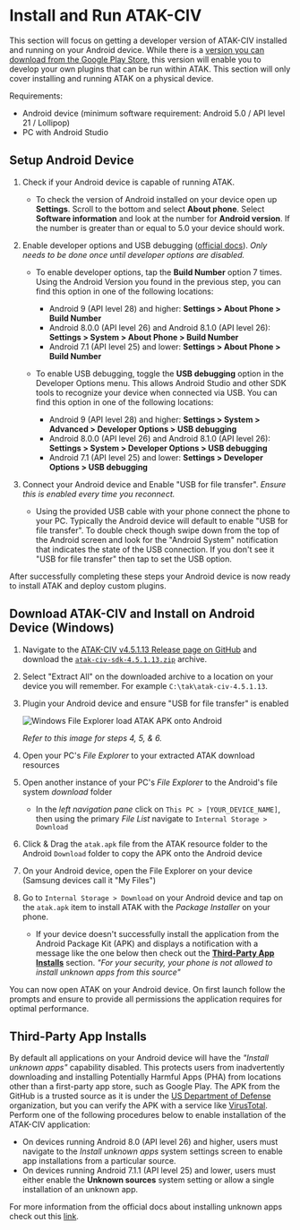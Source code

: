 # Install and Run ATAK-CIV

This section will focus on getting a developer version of ATAK-CIV installed and running on your Android device. While there is a [version you can download from the Google Play Store](https://play.google.com/store/apps/details?id=com.atakmap.app.civ&hl=en_US&gl=US), this version will enable you to develop your own plugins that can be run within ATAK. This section will only cover installing and running ATAK on a physical device.

Requirements:

- Android device (minimum software requirement: Android 5.0 / API level 21 / Lollipop)
- PC with Android Studio

## Setup Android Device

1. Check if your Android device is capable of running ATAK.

   - To check the version of Android installed on your device open up **Settings**. Scroll to the bottom and select **About phone**. Select **Software information** and look at the number for **Android version**. If the number is greater than or equal to 5.0 your device should work.
2. Enable developer options and USB debugging ([official docs](https://developer.android.com/studio/debug/dev-options#enable)). *Only needs to be done once until developer options are disabled.*

   - To enable developer options, tap the **Build Number** option 7 times. Using the Android Version you found in the previous step, you can find this option in one of the following locations:
     - Android 9 (API level 28) and higher: **Settings > About Phone > Build Number**
     - Android 8.0.0 (API level 26) and Android 8.1.0 (API level 26): **Settings > System > About Phone > Build Number**
     - Android 7.1 (API level 25) and lower: **Settings > About Phone > Build Number**

   - To enable USB debugging, toggle the **USB debugging** option in the Developer Options menu. This allows Android Studio and other SDK tools to recognize your device when connected via USB. You can find this option in one of the following locations:
     - Android 9 (API level 28) and higher: **Settings > System > Advanced > Developer Options > USB debugging**
     - Android 8.0.0 (API level 26) and Android 8.1.0 (API level 26): **Settings > System > Developer Options > USB debugging**
     - Android 7.1 (API level 25) and lower: **Settings > Developer Options > USB debugging**

4. Connect your Android device and Enable "USB for file transfer". *Ensure this is enabled every time you reconnect.*

   - Using the provided USB cable with your phone connect the phone to your PC. Typically the Android device will default to enable "USB for file transfer". To double check though swipe down from the top of the Android screen and look for the "Android System" notification that indicates the state of the USB connection. If you don't see it "USB for file transfer" then tap to set the USB option.

After successfully completing these steps your Android device is now ready to install ATAK and deploy custom plugins.

## Download ATAK-CIV and Install on Android Device (Windows)

1. Navigate to the [ATAK-CIV v4.5.1.13 Release page on GitHub](https://github.com/deptofdefense/AndroidTacticalAssaultKit-CIV/releases/tag/4.5.1.13) and download the [`atak-civ-sdk-4.5.1.13.zip`](https://github.com/deptofdefense/AndroidTacticalAssaultKit-CIV/releases/download/4.5.1.13/atak-civ-sdk-4.5.1.13.zip) archive.

2. Select "Extract All" on the downloaded archive to a location on your device you will remember.
   For example `C:\tak\atak-civ-4.5.1.13`.

3. Plugin your Android device and ensure "USB for file transfer" is enabled

   ![Windows File Explorer load ATAK APK onto Android](https://i.imgur.com/npVILQW.png)

   *Refer to this image for steps 4, 5, & 6.*

4. Open your PC's *File Explorer* to your extracted ATAK download resources

5. Open another instance of your PC's *File Explorer* to the Android's file system *download*  folder

   - In the *left navigation pane* click on `This PC > [YOUR_DEVICE_NAME]`, then using the primary *File List* navigate to `Internal Storage > Download`

6. Click & Drag the `atak.apk` file from the ATAK resource folder to the Android `Download` folder to copy the APK onto the Android device

7. On your Android device, open the File Explorer on your device (Samsung devices call it "My Files")

8. Go to `Internal Storage > Download` on your Android device and tap on the `atak.apk` item to install ATAK with the *Package Installer* on your phone.

   - If your device doesn't successfully install the application from the Android Package Kit (APK) and displays a notification with a message like the one below then check out the **[Third-Party App Installs](#Third-Party-App-Installs)** section.
     *"For your security, your phone is not allowed to install unknown apps from this source"*

You can now open ATAK on your Android device. On first launch follow the prompts and ensure to provide all permissions the application requires for optimal performance.

## Third-Party App Installs

By default all applications on your Android device will have the *"Install unknown apps"* capability disabled. This protects users from inadvertently downloading and installing Potentially Harmful Apps (PHA) from locations other than a first-party app store, such as Google Play. The APK from the GitHub is a trusted source as it is under the [US Department of Defense](https://github.com/deptofdefense) organization, but you can verify the APK with a service like [VirusTotal](https://www.virustotal.com/gui/home/upload). Perform one of the following procedures below to enable installation of the ATAK-CIV application:

- On devices running Android 8.0 (API level 26) and higher, users must navigate to the *Install unknown apps* system settings screen to enable app installations from a particular source.
- On devices running Android 7.1.1 (API level 25) and lower, users must either enable the **Unknown sources** system setting or allow a single installation of an unknown app.

For more information from the official docs about installing unknown apps check out this [link](https://developer.android.com/studio/publish#publishing-unknown).
